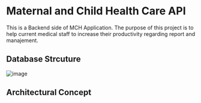 # Maternal and Child Health Care API
This is a Backend side of MCH Application. 
The purpose of this project is to help current medical staff to increase their productivity regarding report and manajement.

## Database Strcuture
![image](https://github.com/mnfaizp/mch-api/assets/48718272/b3be8b11-31c8-45d3-8a67-acaf81b9ff3c)

## Architectural Concept
